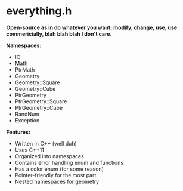 # everything.h

**Open-source as in do whatever you want; modify, change, use, use commericially, blah blah blah I don't care.**


**Namespaces:**
* IO
* Math
* PtrMath
* Geometry
* Geometry::Square
* Geometry::Cube
* PtrGeometry
* PtrGeometry::Square
* PtrGeometry::Cube
* RandNum
* Exception


**Features:**
* Written in C++ (well duh)
* Uses C++11
* Organized into namespaces
* Contains error handling enum and functions
* Has a color enum (for some reason)
* Pointer-friendly for the most part
* Nested namespaces for geometry
